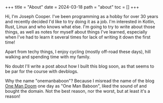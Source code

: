 +++
title = "About"
date = 2024-03-18
path = "about"
toc = []
+++

Hi, I'm Joseph Cooper. I've been programming as a hobby for over 30 years and recently 
decided I'd like to try doing it as a job. I'm interested in Kotlin, Rust, Linux and who knows what else. 
I'm going to try to write about those things,
as well as notes for myself about things I've learned, especially when I've had to learn it
several times for lack of writing it down the first time!

Apart from techy things, I enjoy cycling (mostly off-road these days), hill walking and spending time with my family.

No doubt I'll write a post about how I built this blog soon, as that seems to be par for the course with devblogs.

Why the name "onemanbaboon"? Because I misread the name of the blog [One Man Doom][onemandoom] one day as "One Man Baboon",
liked the sound of and bought the domain. Not the best reason, nor the worst, but at least it's a reason!

[onemandoom]: https://onemandoom.blogspot.com/
